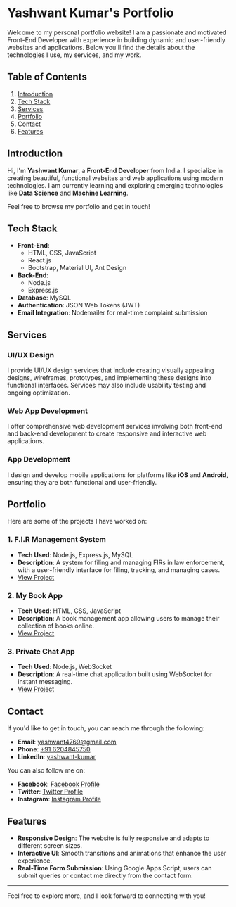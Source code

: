 # Yashwant Kumar's Portfolio

Welcome to my personal portfolio website! I am a passionate and motivated Front-End Developer with experience in building dynamic and user-friendly websites and applications. Below you'll find the details about the technologies I use, my services, and my work.

## Table of Contents
1. [Introduction](#introduction)
2. [Tech Stack](#tech-stack)
3. [Services](#services)
4. [Portfolio](#portfolio)
5. [Contact](#contact)
6. [Features](#features)

## Introduction

Hi, I'm **Yashwant Kumar**, a **Front-End Developer** from India. I specialize in creating beautiful, functional websites and web applications using modern technologies. I am currently learning and exploring emerging technologies like **Data Science** and **Machine Learning**.

Feel free to browse my portfolio and get in touch!

## Tech Stack

- **Front-End**:
  - HTML, CSS, JavaScript
  - React.js
  - Bootstrap, Material UI, Ant Design
- **Back-End**:
  - Node.js
  - Express.js
- **Database**: MySQL
- **Authentication**: JSON Web Tokens (JWT)
- **Email Integration**: Nodemailer for real-time complaint submission

## Services

### UI/UX Design
I provide UI/UX design services that include creating visually appealing designs, wireframes, prototypes, and implementing these designs into functional interfaces. Services may also include usability testing and ongoing optimization.

### Web App Development
I offer comprehensive web development services involving both front-end and back-end development to create responsive and interactive web applications. 

### App Development
I design and develop mobile applications for platforms like **iOS** and **Android**, ensuring they are both functional and user-friendly.

## Portfolio

Here are some of the projects I have worked on:

### 1. F.I.R Management System
- **Tech Used**: Node.js, Express.js, MySQL
- **Description**: A system for filing and managing FIRs in law enforcement, with a user-friendly interface for filing, tracking, and managing cases.
- [View Project](data.html)

### 2. My Book App
- **Tech Used**: HTML, CSS, JavaScript
- **Description**: A book management app allowing users to manage their collection of books online.
- [View Project](https://my-book-store-app.000webhostapp.com/)

### 3. Private Chat App
- **Tech Used**: Node.js, WebSocket
- **Description**: A real-time chat application built using WebSocket for instant messaging.
- [View Project](data.html)

## Contact

If you'd like to get in touch, you can reach me through the following:

- **Email**: [yashwant4769@gmail.com](mailto:yashwant4769@gmail.com)
- **Phone**: [+91 6204845750](tel:+916204845750)
- **LinkedIn**: [yashwant-kumar](https://www.linkedin.com/in/yashwant-kumar-65b742205)

You can also follow me on:
- **Facebook**: [Facebook Profile](#)
- **Twitter**: [Twitter Profile](#)
- **Instagram**: [Instagram Profile](#)

## Features

- **Responsive Design**: The website is fully responsive and adapts to different screen sizes.
- **Interactive UI**: Smooth transitions and animations that enhance the user experience.
- **Real-Time Form Submission**: Using Google Apps Script, users can submit queries or contact me directly from the contact form.

---

Feel free to explore more, and I look forward to connecting with you!
